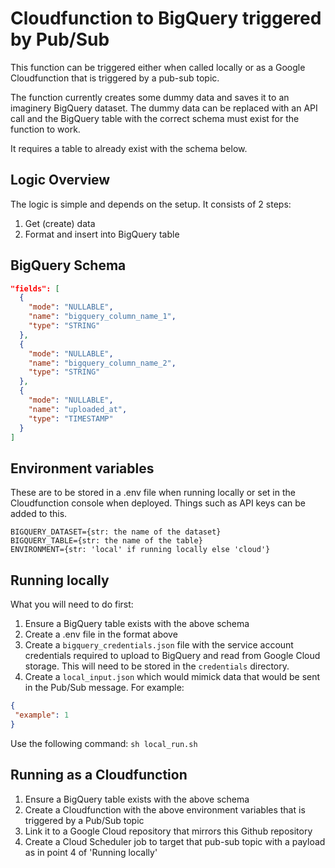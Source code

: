 # Cloudfunction to BigQuery triggered by Pub/Sub
This function can be triggered either when called locally or as a Google Cloudfunction 
that is triggered by a pub-sub topic. 

The function currently creates some dummy data and saves it to an imaginery BigQuery dataset.
The dummy data can be replaced with an API call and the BigQuery table with the correct schema
must exist for the function to work.

It requires a table to already exist with the schema below.

## Logic Overview
The logic is simple and depends on the setup. It consists of 2 steps:

1. Get (create) data
2. Format and insert into BigQuery table

## BigQuery Schema
```json
"fields": [
  {
    "mode": "NULLABLE",
    "name": "bigquery_column_name_1",
    "type": "STRING"
  },
  {
    "mode": "NULLABLE",
    "name": "bigquery_column_name_2",
    "type": "STRING"
  },
  {
    "mode": "NULLABLE",
    "name": "uploaded_at",
    "type": "TIMESTAMP"
  }
]
  ```

## Environment variables
These are to be stored in a .env file when running locally or set in the Cloudfunction console when deployed.
Things such as API keys can be added to this.
```
BIGQUERY_DATASET={str: the name of the dataset}
BIGQUERY_TABLE={str: the name of the table}
ENVIRONMENT={str: 'local' if running locally else 'cloud'}
```

## Running locally
What you will need to do first:
1. Ensure a BigQuery table exists with the above schema
2. Create a .env file in the format above
3. Create a `bigquery_credentials.json` file with the service account credentials 
required to upload to BigQuery and read from Google Cloud storage. This will need to be stored in the `credentials` directory.
4. Create a `local_input.json` which would mimick data that would be sent in the Pub/Sub message.
For example:
 ```json
{
  "example": 1
}
```

Use the following command:
`sh local_run.sh`

## Running as a Cloudfunction
1. Ensure a BigQuery table exists with the above schema
2. Create a Cloudfunction with the above environment variables that is triggered by a Pub/Sub topic
3. Link it to a Google Cloud repository that mirrors this Github repository
4. Create a Cloud Scheduler job to target that pub-sub topic with a payload as in point 4 of 'Running locally'